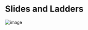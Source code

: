 # Slides and Ladders

![image](https://github.com/shiyamvasanthan/Slides-and-Ladders/assets/76540854/a5d25391-447e-435f-8db0-849d85a4ff9d)
